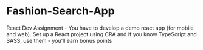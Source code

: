 # Fashion-Search-App
React Dev Assignment -  You have to develop a demo react app (for mobile and web). Set up a React project using CRA and if you know TypeScript and SASS, use them - you’ll earn bonus points 
